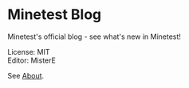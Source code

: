 # Minetest Blog

Minetest's official blog - see what's new in Minetest!

License: MIT<br>
Editor: MisterE

See [About](https://blog.minetest.net/about/).
